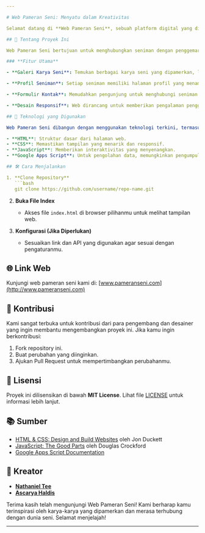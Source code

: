 ```yaml
---

# Web Pameran Seni: Menyatu dalam Kreativitas

Selamat datang di **Web Pameran Seni**, sebuah platform digital yang diciptakan untuk memamerkan keindahan karya seni dari berbagai seniman. Proyek ini merupakan hasil kolaborasi antara dua kreator berbakat, **[Nathaniel Tee](https://www.instagram.com/tee_nathniel)** dan **[Ascarya Haldis](https://www.instagram.com/larasisekar)**, yang ingin memberikan ruang bagi seniman untuk berbagi visi dan inspirasi mereka dengan dunia.

## 🎨 Tentang Proyek Ini

Web Pameran Seni bertujuan untuk menghubungkan seniman dengan penggemar seni, menjembatani jarak antara karya seni dan orang-orang yang menghargainya. Di sini, pengunjung dapat menjelajahi galeri karya seni yang menakjubkan, berinteraksi dengan seniman, dan terinspirasi oleh keindahan yang diciptakan melalui beragam medium.

### **Fitur Utama**

- **Galeri Karya Seni**: Temukan berbagai karya seni yang dipamerkan, lengkap dengan deskripsi mendalam dan informasi tentang setiap seniman. Kami percaya bahwa setiap karya memiliki cerita yang layak untuk diceritakan.

- **Profil Seniman**: Setiap seniman memiliki halaman profil yang menampilkan biografi, portofolio, dan informasi kontak, memungkinkan pengunjung untuk lebih mengenal karya dan latar belakang seniman.

- **Formulir Kontak**: Memudahkan pengunjung untuk menghubungi seniman atau penyelenggara pameran dengan pertanyaan, komentar, atau bahkan kolaborasi.

- **Desain Responsif**: Web dirancang untuk memberikan pengalaman pengguna yang optimal di berbagai perangkat, baik di desktop, tablet, maupun smartphone.

## 🚀 Teknologi yang Digunakan

Web Pameran Seni dibangun dengan menggunakan teknologi terkini, termasuk:

- **HTML**: Struktur dasar dari halaman web.
- **CSS**: Memastikan tampilan yang menarik dan responsif.
- **JavaScript**: Memberikan interaktivitas yang menyenangkan.
- **Google Apps Script**: Untuk pengolahan data, memungkinkan pengumpulan informasi dari formulir secara efisien.

## 🛠️ Cara Menjalankan

1. **Clone Repository**
   ```bash
   git clone https://github.com/username/repo-name.git
   ```

2. **Buka File Index**
   - Akses file `index.html` di browser pilihanmu untuk melihat tampilan web.

3. **Konfigurasi (Jika Diperlukan)**
   - Sesuaikan link dan API yang digunakan agar sesuai dengan pengaturanmu.

## 🌐 Link Web

Kunjungi web pameran seni kami di: [www.pameranseni.com](http://www.pameranseni.com)

## 🤝 Kontribusi

Kami sangat terbuka untuk kontribusi dari para pengembang dan desainer yang ingin membantu mengembangkan proyek ini. Jika kamu ingin berkontribusi:

1. Fork repository ini.
2. Buat perubahan yang diinginkan.
3. Ajukan Pull Request untuk mempertimbangkan perubahanmu.

## 📜 Lisensi

Proyek ini dilisensikan di bawah **MIT License**. Lihat file [LICENSE](LICENSE) untuk informasi lebih lanjut.

## 📚 Sumber

- [HTML & CSS: Design and Build Websites](https://www.amazon.com/HTML-CSS-Design-Build-Websites/dp/1118008189) oleh Jon Duckett
- [JavaScript: The Good Parts](https://www.oreilly.com/library/view/javascript-the-good/9780596805524/) oleh Douglas Crockford
- [Google Apps Script Documentation](https://developers.google.com/apps-script/guides)

## 👤 Kreator

- **[Nathaniel Tee](https://www.instagram.com/tee_nathniel)**
- **[Ascarya Haldis](https://www.instagram.com/larasisekar)**

Terima kasih telah mengunjungi Web Pameran Seni! Kami berharap kamu terinspirasi oleh karya-karya yang dipamerkan dan merasa terhubung dengan dunia seni. Selamat menjelajah!

---
```

